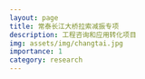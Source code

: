```yaml
---
layout: page
title: 常泰长江大桥拉索减振专项
description: 工程咨询和应用转化项目
img: assets/img/changtai.jpg
importance: 1
category: research
---
```

